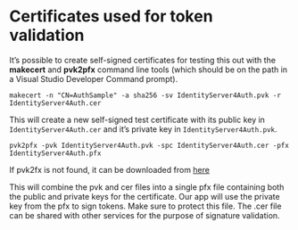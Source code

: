 ﻿# Certificates used for token validation

It’s possible to create self-signed certificates for testing this out with the **makecert** and **pvk2pfx** command line tools (which should be on the path in a Visual Studio Developer Command prompt).

    makecert -n "CN=AuthSample" -a sha256 -sv IdentityServer4Auth.pvk -r IdentityServer4Auth.cer

This will create a new self-signed test certificate with its public key in `IdentityServer4Auth.cer` and it’s private key in `IdentityServer4Auth.pvk`.

    pvk2pfx -pvk IdentityServer4Auth.pvk -spc IdentityServer4Auth.cer -pfx IdentityServer4Auth.pfx

If pvk2fx is not found, it can be downloaded from [here](https://developer.microsoft.com/en-us/windows/downloads/windows-10-sdk)

This will combine the pvk and cer files into a single pfx file containing both the public and private keys for the certificate. Our app will use the private key from the pfx to sign tokens. Make sure to protect this file. The .cer file can be shared with other services for the purpose of signature validation.